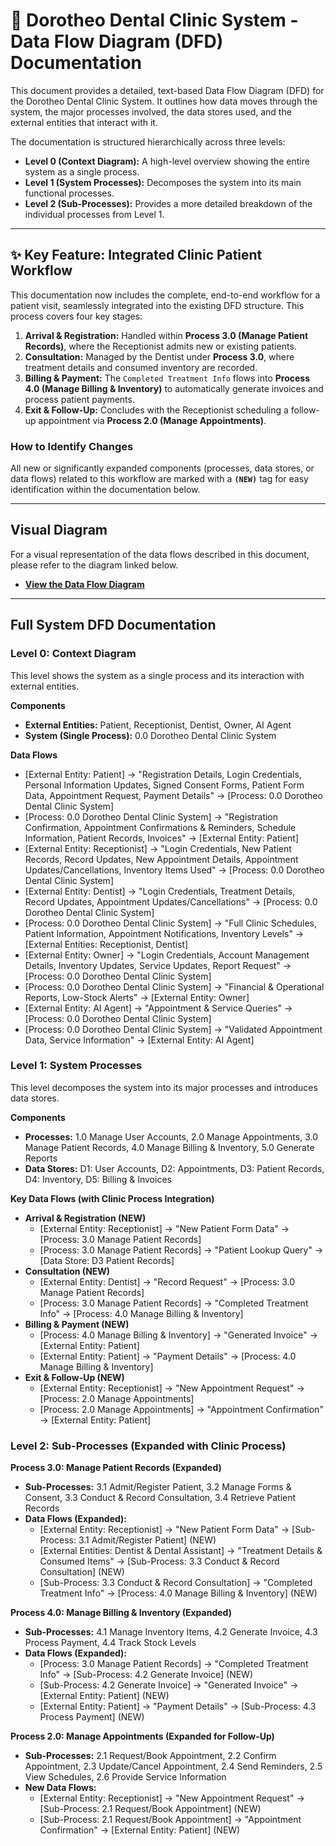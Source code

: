 # 🦷 Dorotheo Dental Clinic System - Data Flow Diagram (DFD) Documentation

This document provides a detailed, text-based Data Flow Diagram (DFD) for the Dorotheo Dental Clinic System. It outlines how data moves through the system, the major processes involved, the data stores used, and the external entities that interact with it.

The documentation is structured hierarchically across three levels:
* **Level 0 (Context Diagram):** A high-level overview showing the entire system as a single process.
* **Level 1 (System Processes):** Decomposes the system into its main functional processes.
* **Level 2 (Sub-Processes):** Provides a more detailed breakdown of the individual processes from Level 1.

---

## ✨ Key Feature: Integrated Clinic Patient Workflow

This documentation now includes the complete, end-to-end workflow for a patient visit, seamlessly integrated into the existing DFD structure. This process covers four key stages:

1.  **Arrival & Registration:** Handled within **Process 3.0 (Manage Patient Records)**, where the Receptionist admits new or existing patients.
2.  **Consultation:** Managed by the Dentist under **Process 3.0**, where treatment details and consumed inventory are recorded.
3.  **Billing & Payment:** The `Completed Treatment Info` flows into **Process 4.0 (Manage Billing & Inventory)** to automatically generate invoices and process patient payments.
4.  **Exit & Follow-Up:** Concludes with the Receptionist scheduling a follow-up appointment via **Process 2.0 (Manage Appointments)**.

### How to Identify Changes
All new or significantly expanded components (processes, data stores, or data flows) related to this workflow are marked with a **`(NEW)`** tag for easy identification within the documentation below.

---

## Visual Diagram

For a visual representation of the data flows described in this document, please refer to the diagram linked below.

* **[View the Data Flow Diagram](https://drive.google.com/file/d/1_OsEpZwqI_k4MtdGdpGJLxLYSmd-JYYe/view?usp=sharing)**

---

## Full System DFD Documentation

### Level 0: Context Diagram
This level shows the system as a single process and its interaction with external entities.

**Components**
* **External Entities:** Patient, Receptionist, Dentist, Owner, AI Agent
* **System (Single Process):** 0.0 Dorotheo Dental Clinic System

**Data Flows**
* [External Entity: Patient] → "Registration Details, Login Credentials, Personal Information Updates, Signed Consent Forms, Patient Form Data, Appointment Request, Payment Details" → [Process: 0.0 Dorotheo Dental Clinic System]
* [Process: 0.0 Dorotheo Dental Clinic System] → "Registration Confirmation, Appointment Confirmations & Reminders, Schedule Information, Patient Records, Invoices" → [External Entity: Patient]
* [External Entity: Receptionist] → "Login Credentials, New Patient Records, Record Updates, New Appointment Details, Appointment Updates/Cancellations, Inventory Items Used" → [Process: 0.0 Dorotheo Dental Clinic System]
* [External Entity: Dentist] → "Login Credentials, Treatment Details, Record Updates, Appointment Updates/Cancellations" → [Process: 0.0 Dorotheo Dental Clinic System]
* [Process: 0.0 Dorotheo Dental Clinic System] → "Full Clinic Schedules, Patient Information, Appointment Notifications, Inventory Levels" → [External Entities: Receptionist, Dentist]
* [External Entity: Owner] → "Login Credentials, Account Management Details, Inventory Updates, Service Updates, Report Request" → [Process: 0.0 Dorotheo Dental Clinic System]
* [Process: 0.0 Dorotheo Dental Clinic System] → "Financial & Operational Reports, Low-Stock Alerts" → [External Entity: Owner]
* [External Entity: AI Agent] → "Appointment & Service Queries" → [Process: 0.0 Dorotheo Dental Clinic System]
* [Process: 0.0 Dorotheo Dental Clinic System] → "Validated Appointment Data, Service Information" → [External Entity: AI Agent]

### Level 1: System Processes
This level decomposes the system into its major processes and introduces data stores.

**Components**
* **Processes:** 1.0 Manage User Accounts, 2.0 Manage Appointments, 3.0 Manage Patient Records, 4.0 Manage Billing & Inventory, 5.0 Generate Reports
* **Data Stores:** D1: User Accounts, D2: Appointments, D3: Patient Records, D4: Inventory, D5: Billing & Invoices

**Key Data Flows (with Clinic Process Integration)**
* **Arrival & Registration (NEW)**
    * [External Entity: Receptionist] → "New Patient Form Data" → [Process: 3.0 Manage Patient Records]
    * [Process: 3.0 Manage Patient Records] → "Patient Lookup Query" → [Data Store: D3 Patient Records]
* **Consultation (NEW)**
    * [External Entity: Dentist] → "Record Request" → [Process: 3.0 Manage Patient Records]
    * [Process: 3.0 Manage Patient Records] → "Completed Treatment Info" → [Process: 4.0 Manage Billing & Inventory]
* **Billing & Payment (NEW)**
    * [Process: 4.0 Manage Billing & Inventory] → "Generated Invoice" → [External Entity: Patient]
    * [External Entity: Patient] → "Payment Details" → [Process: 4.0 Manage Billing & Inventory]
* **Exit & Follow-Up (NEW)**
    * [External Entity: Receptionist] → "New Appointment Request" → [Process: 2.0 Manage Appointments]
    * [Process: 2.0 Manage Appointments] → "Appointment Confirmation" → [External Entity: Patient]

### Level 2: Sub-Processes (Expanded with Clinic Process)

**Process 3.0: Manage Patient Records (Expanded)**
* **Sub-Processes:** 3.1 Admit/Register Patient, 3.2 Manage Forms & Consent, 3.3 Conduct & Record Consultation, 3.4 Retrieve Patient Records
* **Data Flows (Expanded):**
    * [External Entity: Receptionist] → "New Patient Form Data" → [Sub-Process: 3.1 Admit/Register Patient] (NEW)
    * [External Entities: Dentist & Dental Assistant] → "Treatment Details & Consumed Items" → [Sub-Process: 3.3 Conduct & Record Consultation] (NEW)
    * [Sub-Process: 3.3 Conduct & Record Consultation] → "Completed Treatment Info" → [Process: 4.0 Manage Billing & Inventory] (NEW)

**Process 4.0: Manage Billing & Inventory (Expanded)**
* **Sub-Processes:** 4.1 Manage Inventory Items, 4.2 Generate Invoice, 4.3 Process Payment, 4.4 Track Stock Levels
* **Data Flows (Expanded):**
    * [Process: 3.0 Manage Patient Records] → "Completed Treatment Info" → [Sub-Process: 4.2 Generate Invoice] (NEW)
    * [Sub-Process: 4.2 Generate Invoice] → "Generated Invoice" → [External Entity: Patient] (NEW)
    * [External Entity: Patient] → "Payment Details" → [Sub-Process: 4.3 Process Payment] (NEW)

**Process 2.0: Manage Appointments (Expanded for Follow-Up)**
* **Sub-Processes:** 2.1 Request/Book Appointment, 2.2 Confirm Appointment, 2.3 Update/Cancel Appointment, 2.4 Send Reminders, 2.5 View Schedules, 2.6 Provide Service Information
* **New Data Flows:**
    * [External Entity: Receptionist] → "New Appointment Request" → [Sub-Process: 2.1 Request/Book Appointment] (NEW)
    * [Sub-Process: 2.1 Request/Book Appointment] → "Appointment Confirmation" → [External Entity: Patient] (NEW)